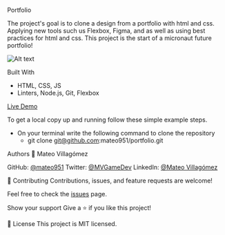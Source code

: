 Portfolio

The project's goal is to clone a design from a portfolio with html and css. Applying new tools such us Flexbox, Figma, and as well as using best practices for html and css. This project is the start of a micronaut future portfolio!

![Alt text](/projectSS.png?raw=true)

Built With
- HTML, CSS, JS
- Linters, Node.js, Git, Flexbox

[Live Demo](https://mateo951.github.io/portfolio/)

To get a local copy up and running follow these simple example steps.
- On your terminal write the following command to clone the repository
    - git clone git@github.com:mateo951/portfolio.git

Authors
👤 Mateo Villagómez

GitHub: [@mateo951](https://github.com/mateo951)
Twitter: [@MVGameDev](https://twitter.com/MVGameDev)
LinkedIn: [@Mateo Villagómez](https://www.linkedin.com/in/mateo-villagómez/)

🤝 Contributing
Contributions, issues, and feature requests are welcome!

Feel free to check the [issues](https://github.com/mateo951/portfolio/issues) page.

Show your support
Give a ⭐️ if you like this project!

📝 License
This project is MIT licensed.